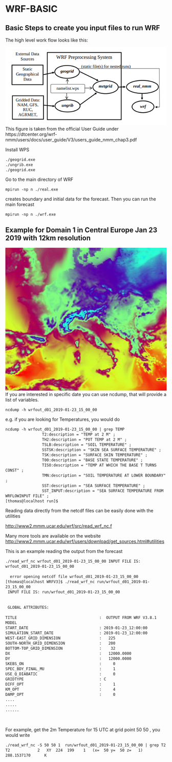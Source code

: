 # WRF-BASIC


## Basic Steps to create you input files to run WRF

The high level work flow looks like this:

<img src="https://github.com/schoenemeyer/WRF-BASIC/blob/master/wpswrf.png" width="552">
This figure is taken from the official User Guide under 
https://dtcenter.org/wrf-nmm/users/docs/user_guide/V3/users_guide_nmm_chap3.pdf


Install WPS
```
./geogrid.exe
./ungrib.exe
./geogrid.exe
```
Go to the main directory of WRF

```
mpirun -np n ./real.exe
```
creates boundary and initial data for the forecast. Then you can run the main forecast  

```
mpirun -np n ./wrf.exe
```

## Example for Domain 1 in Central Europe Jan 23 2019 with 12km resolution

<img src="https://github.com/schoenemeyer/WRF-BASIC/blob/master/wrf.png" width="552">
If you are interested in specific date you can use ncdump, that will provide a list of variables.    

```
ncdump -h wrfout_d01_2019-01-23_15_00_00

```

e.g.  if you are looking for Temperatures, you would do    

```
ncdump -h wrfout_d01_2019-01-23_15_00_00 | grep TEMP
                T2:description = "TEMP at 2 M" ;
                TH2:description = "POT TEMP at 2 M" ;
                TSLB:description = "SOIL TEMPERATURE" ;
                SSTSK:description = "SKIN SEA SURFACE TEMPERATURE" ;
                TSK:description = "SURFACE SKIN TEMPERATURE" ;
                T00:description = "BASE STATE TEMPERATURE" ;
                TISO:description = "TEMP AT WHICH THE BASE T TURNS CONST" ;
                TMN:description = "SOIL TEMPERATURE AT LOWER BOUNDARY" ;
                SST:description = "SEA SURFACE TEMPERATURE" ;
                SST_INPUT:description = "SEA SURFACE TEMPERATURE FROM WRFLOWINPUT FILE" ;
[thomas@localhost run]$ 

```
Reading data directly from the netcdf files can be easily done with the utilities 

http://www2.mmm.ucar.edu/wrf/src/read_wrf_nc.f

Many more tools are available on the website   
http://www2.mmm.ucar.edu/wrf/users/download/get_sources.html#utilities    

This is an example reading the output from the forecast    

```
./read_wrf_nc wrfout_d01_2019-01-23_15_00_00 INPUT FILE IS: wrfout_d01_2019-01-23_15_00_00
  
  error opening netcdf file wrfout_d01_2019-01-23_15_00_00
[thomas@localhost WRFV3]$ ./read_wrf_nc run/wrfout_d01_2019-01-23_15_00_00
 INPUT FILE IS: run/wrfout_d01_2019-01-23_15_00_00
  
  
 GLOBAL ATTRIBUTES:
  
TITLE                                    :  OUTPUT FROM WRF V3.8.1 MODEL
START_DATE                               : 2019-01-23_12:00:00
SIMULATION_START_DATE                    : 2019-01-23_12:00:00
WEST-EAST_GRID_DIMENSION                 :   225
SOUTH-NORTH_GRID_DIMENSION               :   200
BOTTOM-TOP_GRID_DIMENSION                :    32
DX                                       :   12000.0000
DY                                       :   12000.0000
SKEBS_ON                                 :     0
SPEC_BDY_FINAL_MU                        :     1
USE_Q_DIABATIC                           :     0
GRIDTYPE                                 : C
DIFF_OPT                                 :     1
KM_OPT                                   :     4
DAMP_OPT                                 :     0
....
.....
......



```

For example, get the 2m Temperature for 15 UTC at grid point 50 50 , you would write    
```
./read_wrf_nc -S 50 50 1  run/wrfout_d01_2019-01-23_15_00_00 | grep T2
T2            2   XY  224  199    1   (x=  50 y=  50 z=   1)     288.1537170      K
```


